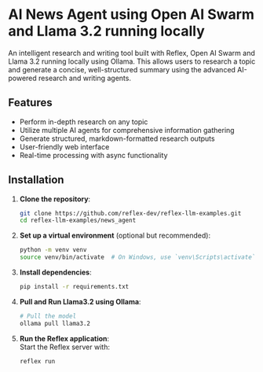 # AI News Agent using Open AI Swarm and Llama 3.2 running locally

An intelligent research and writing tool built with Reflex, Open AI Swarm and Llama 3.2 running locally using Ollama. This allows users to research a topic and generate a concise, well-structured summary using the advanced AI-powered research and writing agents.

## Features
- Perform in-depth research on any topic
- Utilize multiple AI agents for comprehensive information gathering
- Generate structured, markdown-formatted research outputs
- User-friendly web interface
- Real-time processing with async functionality

## Installation

1. **Clone the repository**:  
   ```bash
   git clone https://github.com/reflex-dev/reflex-llm-examples.git
   cd reflex-llm-examples/news_agent
   ```

2. **Set up a virtual environment** (optional but recommended):  
   ```bash
   python -m venv venv
   source venv/bin/activate  # On Windows, use `venv\Scripts\activate`
   ```

3. **Install dependencies**:  
   ```bash
   pip install -r requirements.txt
   ```

4. **Pull and Run Llama3.2 using Ollama**:  
    ```bash
    # Pull the model
    ollama pull llama3.2
    ```

5. **Run the Reflex application**:  
   Start the Reflex server with:  
   ```bash
   reflex run
   ```